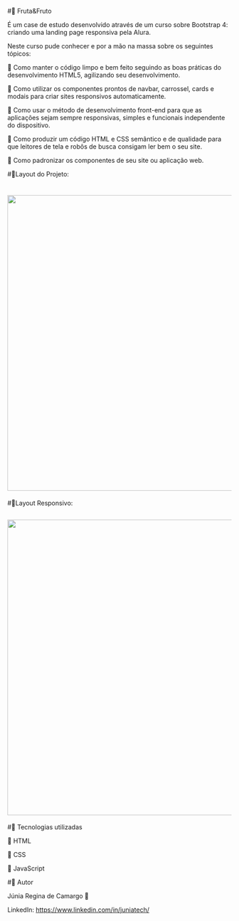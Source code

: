 #🍎 Fruta&Fruto 

  É um case de estudo desenvolvido através de um curso sobre Bootstrap 4: criando uma landing page responsiva pela Alura.
  
  Neste curso pude conhecer e por a mão na massa sobre os seguintes tópicos: 
  
  🥝 Como manter o código limpo e bem feito seguindo as boas práticas do desenvolvimento HTML5, agilizando seu desenvolvimento.

  🥝 Como utilizar os componentes prontos de navbar, carrossel, cards e modais para criar sites responsivos automaticamente.

  🥝 Como usar o método de desenvolvimento front-end para que as aplicações sejam sempre responsivas, simples e funcionais independente do dispositivo.

  🥝 Como produzir um código HTML e CSS semântico e de qualidade para que leitores de tela e robôs de busca consigam ler bem o seu site.

  🥝 Como padronizar os componentes de seu site ou aplicação web.
  
#🍉Layout do Projeto: 

<h1>
   <img width="665px" r src="https://media.giphy.com/media/q3voFhDTrPmD1GzElo/giphy.gif">
</h1>

#🍒Layout Responsivo: 

<h2>
   <img width="665px" r src="https://media.giphy.com/media/MBNKwHYUhlGRGekyzE/giphy.gif">
</h2>

#🍓 Tecnologias utilizadas

  🥝 HTML
  
  🥝 CSS
  
  🥝 JavaScript
  
#🍊 Autor 

Júnia Regina de Camargo 💙

LinkedIn: https://www.linkedin.com/in/juniatech/ 
